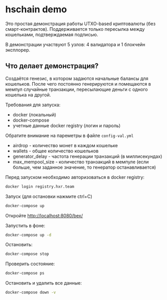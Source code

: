 # hschain demo

Это простая демонстрация работы UTXO-based криптовалюты (без смарт-контрактов). Поддерживается только пересылка между кошельками, подтверждаемая подписью.

В демонстрации участвуют 5 узлов: 4 валидатора и 1 блокчейн эксплорер.

## Что делает демонстрация?
Создаётся генезис, в котором задаются начальные балансы для кошельков. После чего постоянно генерируются и помещаются в мемпул случайные транзакции, пересылающие деньги с одного кошелька на другой.

Требования для запуска:
- docker (локальный)
- docker-compose
- учетные данные docker registry (логин и пароль)

Обратите внимание на пареметры в файле `config-val.yml`
- airdrop - количество монет в каждом кошельке
- wallets - общее количество кошельков
- generator_delay - частота генерации транзакций (в миллисекундах)
- max_mempool_size - количество транзакций в мемпуле (если больше, чем заданное значение, то генератор останавливается)

Перед запуском необходимо авторизоваться в docker registry:
```sh
docker login registry.hxr.team
```

Запуск (для остановки нажмите ctrl+C)
```sh
docker-compose up
```

Откройте [http://localhost:8080/bex/](http://localhost:8080/bex/)

Запустить в фоне:
```sh
docker-compose up -d
```
Остановить:
```sh
docker-compose stop
```

Проверить состояние:
```sh
docker-compose ps
```

Остановить и удалить все данные:
```sh
docker-compose down -v
```
